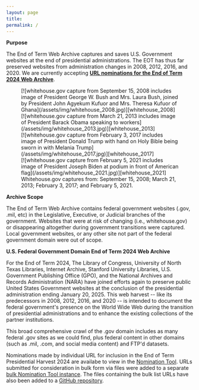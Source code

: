 ```yaml
---
layout: page
title: 
permalink: /
---
```


**Purpose**

The End of Term Web Archive captures and saves U.S. Government websites at the end of
presidential administrations. The EOT has thus far preserved websites from
administration changes in 2008, 2012, 2016, and 2020. We are currently accepting
**[URL nominations for the End of Term 2024 Web Archive][human_nominated]**.

<figure>
  <div id="first" class="divSquare">
    <span markdown="1">
     [![whitehouse.gov capture from September 15, 2008 includes image of President George W. Bush and Mrs. Laura Bush, joined by President John Agyekum Kufuor and Mrs. Theresa Kufuor of Ghana](/assets/img/whitehouse_2008.jpg)][whitehouse_2008]
    </span>
  </div>
  <div id="second" class="divSquare">
    <span markdown="1">
     [![whitehouse.gov capture from March 21, 2013 includes image of President Barack Obama speaking to workers](/assets/img/whitehouse_2013.jpg)][whitehouse_2013]
    </span>
  </div>
  <div style='clear:both'></div>
  <div id="third" class="divSquare">
    <span markdown="1">
     [![whitehouse.gov capture from February 3, 2017 includes image of President Donald Trump with hand on Holy Bible being sworn in with Melania Trump](/assets/img/whitehouse_2017.jpg)][whitehouse_2017]
    </span>
  </div>
  <div id="fourth" class="divSquare">
    <span markdown="1">
     [![whitehouse.gov capture from February 5, 2021 includes image of President Joseph Biden at podium in front of American flag](/assets/img/whitehouse_2021.jpg)][whitehouse_2021]
    </span>
  </div>
  <figcaption>Whitehouse.gov captures from: September 15, 2008; March 21, 2013; February 3, 2017; and February 5, 2021.</figcaption>
</figure>


**Archive Scope**

The End of Term Web Archive contains federal government websites (.gov, .mil, etc) in the
Legislative, Executive, or Judicial branches of the government. Websites that were at risk of
changing (i.e., whitehouse.gov) or disappearing altogether during government transitions were
captured. Local government websites, or any other site not part of the federal government domain
were out of scope.

**U.S. Federal Government Domain End of Term 2024 Web Archive**

For the End of Term 2024, The Library of Congress, University of North Texas Libraries,
Internet Archive, Stanford University Libraries, U.S. Government Publishing Office (GPO), and the
National Archives and Records Administration (NARA) have joined efforts again to preserve public
United States Government websites at the conclusion of the presidential administration ending
January 20, 2025. This web harvest -- like its predecessors in 2008, 2012, 2016, and 2020 -- is
intended to document the federal government's presence on the World Wide Web during the transition
of presidential administrations and to enhance the existing collections of the partner institutions.

This broad comprehensive crawl of the .gov domain includes as many federal .gov sites as we
could find, plus federal content in other domains (such as .mil, .com, and social media content)
and FTP'd datasets.

Nominations made by individual URL for inclusion in the End of Term Presidential Harvest 2024
are availabe to view in the [Nomination Tool][human_nominated].
URLs submitted for consideration in bulk form via files were added to a separate
[bulk Nomination Tool instance][bulk_nominated]. The files containing the bulk list URLs
have also been added to a [GitHub repository][eot2024_github]. 

[whitehouse_2008]: https://web.archive.org/web/20080915222725/whitehouse.gov/
[whitehouse_2013]: https://web.archive.org/web/20130321060955/http://www.whitehouse.gov/
[whitehouse_2017]: https://web.archive.org/web/20170223093706/http://whitehouse.gov/
[whitehouse_2021]: https://web.archive.org/web/20210205010409/https://www.whitehouse.gov/
[human_nominated]: https://digital2.library.unt.edu/nomination/eth2024/
[bulk_nominated]: https://digital2.library.unt.edu/nomination/eth2024_bulk/
[eot2024_github]: https://github.com/end-of-term/eot2024/
